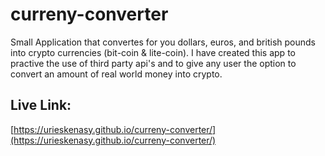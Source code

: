 # curreny-converter

Small Application that convertes for you dollars, euros, and british pounds into crypto currencies (bit-coin & lite-coin). I have created this app to practive the use of third party api's and to give any user the option to convert an amount of real world money into crypto. 

## Live Link:
[https://urieskenasy.github.io/curreny-converter/](https://urieskenasy.github.io/curreny-converter/)
